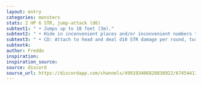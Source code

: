 ```yaml
---
layout: entry 
categories: monsters
stats: 2 HP 6 STR, jump-attack (d6)
subtext1: " • Jumps up to 10 feet (3m)."
subtext2: " • Hide in inconvenient places and/or inconvenient numbers to ambush unsuspecting targets"
subtext3: " • CD: Attach to head and deal d10 STR damage per round, turns target into zombie at 0 STR"
subtext4: 
author: Freddo
inspiration: 
inspiration_source: 
source: discord
source_url: https://discordapp.com/channels/499193406828838922/674544134798966806/694480567785357343
---
```


